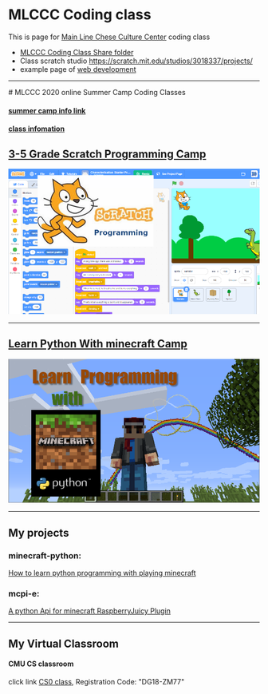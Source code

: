 # MLCCC Coding class
 
This is page for <a target="_blank" href="http://mlccc.org">Main Line Chese Culture Center</a> coding class
  
* <a target="_blank" href="https://1drv.ms/u/s!Avm-0LBz8-Jhg4M4HD4vOYb3PJFYUA?e=2ZGBLU">MLCCC Coding Class Share folder</a>
* Class scratch studio <a target="_blank"
                href="https://scratch.mit.edu/studios/3018337/projects/">https://scratch.mit.edu/studios/3018337/projects/</a>
* example page of <a target="_blank" href="./samples/index.html">web development</a>

<hr>
# MLCCC 2020 online Summer Camp Coding Classes

#### <a href="http://www.mlccc.org/MlcccV2/Forms/V2/Programs/Camp/SummerCamp.aspx"> summer camp info link </a>

#### <a href="https://docs.google.com/document/d/1mQp7h046v4X_VSOHjRN2MO03S4MtN8X5Zs1uUbwksuU/edit?usp=sharing"> class infomation</a>

## [3-5 Grade Scratch Programming Camp](./SummerCamp_Scratch/index.md)

[![scratch](./images/image11.png)](./SummerCamp_Scratch/)

------

## [Learn Python With minecraft Camp](./SummerCamp_Python_Minecraft/index.md)

[![python](images/image7.png)](./SummerCamp_Python_Minecraft/)

------

## My projects

### minecraft-python:
<a href="https://stoneskin.github.io/python-minecraft"> How to learn python programming with playing minecraft</a>

### mcpi-e:
<a href="https://stoneskin.github.io/mcpi-e/">A python Api for minecraft RaspberryJuicy Plugin</a>
<hr>

## My Virtual Classroom
#### CMU CS classroom
<p> click link <a target="_blank" href="https://academy.cs.cmu.edu/splash">CS0 class</a>, Registration Code:
        "DG18-ZM77" </p>
